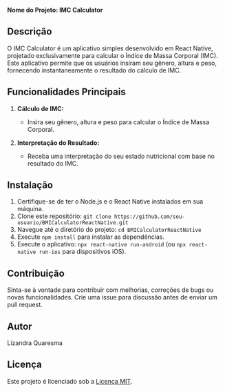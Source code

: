 **Nome do Projeto: IMC Calculator**

## Descrição

O IMC Calculator é um aplicativo simples desenvolvido em React Native, projetado exclusivamente para calcular o Índice de Massa Corporal (IMC). Este aplicativo permite que os usuários insiram seu gênero, altura e peso, fornecendo instantaneamente o resultado do cálculo de IMC.

## Funcionalidades Principais

1. **Cálculo de IMC:**
   - Insira seu gênero, altura e peso para calcular o Índice de Massa Corporal.

2. **Interpretação do Resultado:**
   - Receba uma interpretação do seu estado nutricional com base no resultado do IMC.

## Instalação

1. Certifique-se de ter o Node.js e o React Native instalados em sua máquina.
2. Clone este repositório: `git clone https://github.com/seu-usuario/BMICalculatorReactNative.git`
3. Navegue até o diretório do projeto: `cd BMICalculatorReactNative`
4. Execute `npm install` para instalar as dependências.
5. Execute o aplicativo: `npx react-native run-android` (ou `npx react-native run-ios` para dispositivos iOS).

## Contribuição

Sinta-se à vontade para contribuir com melhorias, correções de bugs ou novas funcionalidades. Crie uma issue para discussão antes de enviar um pull request.

## Autor

Lizandra Quaresma

## Licença

Este projeto é licenciado sob a [Licença MIT](LICENSE).

